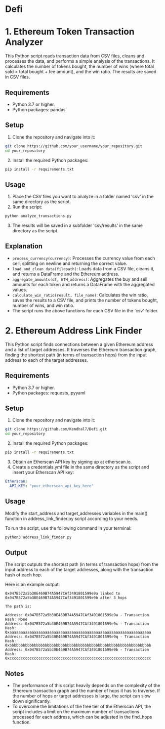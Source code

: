 # Defi

# 1. Ethereum Token Transaction Analyzer

This Python script reads transaction data from CSV files, cleans and processes the data, and performs a simple analysis of the transactions. It calculates the number of tokens bought, the number of wins (where total sold > total bought + fee amount), and the win ratio. The results are saved in CSV files.

## Requirements

- Python 3.7 or higher.
- Python packages: pandas

## Setup

1. Clone the repository and navigate into it:
```bash
git clone https://github.com/your_username/your_repository.git
cd your_repository
```

2. Install the required Python packages:
```bash
pip install -r requirements.txt
```

## Usage

1. Place the CSV files you want to analyze in a folder named 'csv' in the same directory as the script.
2. Run the script:
```bash
python analyze_transactions.py
```

3. The results will be saved in a subfolder 'csv/results' in the same directory as the script.

## Explanation

- `process_currency(currency)`: Processes the currency value from each cell, splitting on newline and returning the correct value.
- `load_and_clean_data(filepath)`: Loads data from a CSV file, cleans it, and returns a DataFrame and the Ethereum address.
- `aggregate_amounts(df, ETH_address)`: Aggregates the buy and sell amounts for each token and returns a DataFrame with the aggregated values.
- `calculate_win_ratio(result, file_name)`: Calculates the win ratio, saves the results to a CSV file, and prints the number of tokens bought, number of wins, and win ratio.
- The script runs the above functions for each CSV file in the 'csv' folder.

# 2. Ethereum Address Link Finder

This Python script finds connections between a given Ethereum address and a list of target addresses. It traverses the Ethereum transaction graph, finding the shortest path (in terms of transaction hops) from the input address to each of the target addresses.

## Requirements

- Python 3.7 or higher.
- Python packages: requests, pyyaml

## Setup

1. Clone the repository and navigate into it:
```bash
git clone https://github.com/Kendhal7/Defi.git
cd your_repository
```

2. Install the required Python packages:
```bash
pip install -r requirements.txt
```

3. Obtain an Etherscan API key by signing up at etherscan.io.
4. Create a credentials.yml file in the same directory as the script and insert your Etherscan API key:
````yaml
Etherscan:
  API_KEY: "your_etherscan_api_key_here"
````

## Usage

Modify the start_address and target_addresses variables in the main() function in address_link_finder.py script according to your needs.

To run the script, use the following command in your terminal:

```bash
python3 address_link_finder.py
```

## Output

The script outputs the shortest path (in terms of transaction hops) from the input address to each of the target addresses, along with the transaction hash of each hop.

Here is an example output:

```vbnet
0x047B572a5b30E469B74A5947CAf3491801599e9a linked to 0x047B572a5b30E469B74A5947CAf3491801599e9b after 3 hops 

The path is:

Address: 0x047B572a5b30E469B74A5947CAf3491801599e9a - Transaction Hash: None
Address: 0x047B572a5b30E469B74A5947CAf3491801599e9x - Transaction Hash: 0xaaaaaaaaaaaaaaaaaaaaaaaaaaaaaaaaaaaaaaaaaaaaaaaaaaaaaaaaaaaaaaaa
Address: 0x047B572a5b30E469B74A5947CAf3491801599e9q - Transaction Hash: 0xbbbbbbbbbbbbbbbbbbbbbbbbbbbbbbbbbbbbbbbbbbbbbbbbbbbbbbbbbbbbbbbb
Address: 0x047B572a5b30E469B74A5947CAf3491801599e9b - Transaction Hash: 0xcccccccccccccccccccccccccccccccccccccccccccccccccccccccccccccccc
```

## Notes

- The performance of this script heavily depends on the complexity of the Ethereum transaction graph and the number of hops it has to traverse. If the number of hops or target addresses is large, the script can slow down significantly.
- To overcome the limitations of the free tier of the Etherscan API, the script includes a limit on the maximum number of transactions processed for each address, which can be adjusted in the find_hops function.
